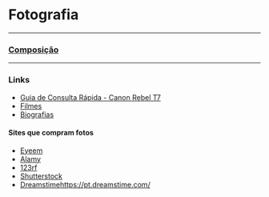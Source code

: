 # Fotografia  

---

### [Composição](composicao/composicao.md)

---

<!--
| Modelo           | Sensor                  | Processador | Resolução | Lentes compativeis |  ISO     | Faixa dinâmica | RAW | redução de ruído de longa exposição | disparador remoto | bateria | Video |
|:-----------------|:------------------------|:------------|:----------|:-------------------|:---------|:---------------|:----|:------------------------------------|:------------------|:--------|:------|
| Canon Rebel T100 |  22,3 x 14,9 mm (APS-C) | DIG!C 4+    | 18 MP     | EF, EF-S           | 100-6400 |   
| Canon EOS 4000D  |
-->

<!-- [Introdução](intro/intro.md)   -->
<!-- [Cameras e lentes de entrada](entrada.md)   -->
<!-- ### [Fotometria](fotometria.md)  -->
<!-- ### [Enquadramento](enquadramento.md)  -->

### Links

+ [Guia de Consulta Rápida - Canon Rebel T7](https://www.canon.com.br/download/bloco/conteudo/item/4139/uploadproduto905downloadeost7instructionmanualpt.pdf)
+ [Filmes](filmes.md)
+ [Biografias](biografias.md)

#### Sites que compram fotos
+ [Eyeem](https://www.eyeem.com/)
+ [Alamy](https://www.alamy.com)
+ [123rf](https://br.123rf.com/)
+ [Shutterstock](https://www.shutterstock.com/pt/)
+ [Dreamstime]()https://pt.dreamstime.com/
